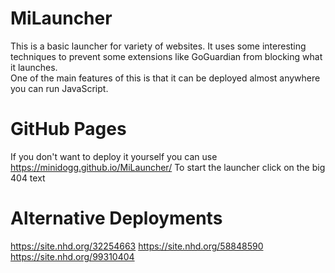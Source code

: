 # MiLauncher
This is a basic launcher for variety of websites. It uses some interesting techniques to prevent some extensions like GoGuardian from blocking what it launches.  
One of the main features of this is that it can be deployed almost anywhere you can run JavaScript.

# GitHub Pages
If you don't want to deploy it yourself you can use https://minidogg.github.io/MiLauncher/ To start the launcher click on the big 404 text

# Alternative Deployments
https://site.nhd.org/32254663
https://site.nhd.org/58848590
https://site.nhd.org/99310404
